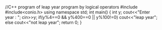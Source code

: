 //C++ program of leap year program by logical operators
#include<iostream>
#include<conio.h>
using namespace std;
int main()
{
	int y;
	cout<<"Enter year	:	";
	cin>>y;
	if(y%4==0 && y%400==0 || y%100!=0)
		cout<<"leap year";
	else
		cout<<"not leap year";
	return 0;
}
